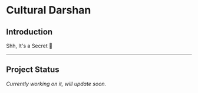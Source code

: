 # Cultural Darshan

## Introduction
Shh, It's a Secret 🤫

---

## Project Status
*Currently working on it, will update soon.*
